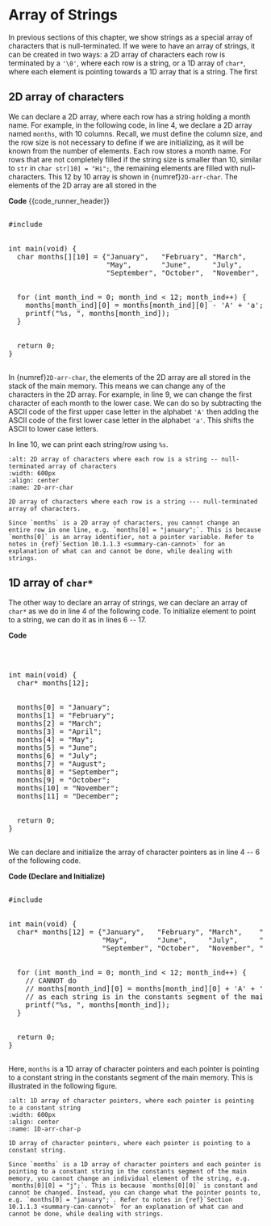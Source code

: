 # Array of Strings

In previous sections of this chapter, we show strings as a special array of characters that is null-terminated. If we were to have an array of strings, it can be created in two ways: a 2D array of characters each row is terminated by a `'\0'`, where each row is a string, or a 1D array of `char*`, where each element is pointing towards a 1D array that is a string. The first

## 2D array of characters

We can declare a 2D array, where each row has a string holding a month name. For example, in the following code, in line 4, we declare a 2D array named `months`, with $10$ columns. Recall, we must define the column size, and the row size is not necessary to define if we are initializing, as it will be known from the number of elements. Each row stores a month name. For rows that are not completely filled if the string size is smaller than 10, similar to `str` in `char str[10] = "Hi";`, the remaining elements are filled with null-characters. This $12$ by $10$ array is shown in {numref}`2D-arr-char`. The elements of the 2D array are all stored in the 

**Code**
{{code_runner_header}}
<pre class="code-runner-wrapper">
<code-runner language="c" highlight-lines="4 5 6 9 10"
output="january, february, march, april, may, june, july, august, september, october, november, december,">
#include <stdio.h>
<br>
int main(void) {
  char months[][10] = {"January",   "February", "March",    "April",
                       "May",       "June",     "July",     "August",
                       "September", "October",  "November", "December"};
  <br>
  for (int month_ind = 0; month_ind < 12; month_ind++) {
    months[month_ind][0] = months[month_ind][0] - 'A' + 'a';
    printf("%s, ", months[month_ind]);
  }
  <br>
  return 0;
}
</code-runner>
</pre>

In {numref}`2D-arr-char`, the elements of the 2D array are all stored in the stack of the main memory. This means we can change any of the characters in the 2D array. For example, in line $9$, we can change the first character of each month to the lower case. We can do so by subtracting the ASCII code of the first upper case letter in the alphabet `'A'` then adding the ASCII code of the first lower case letter in the alphabet `'a'`. This shifts the ASCII to lower case letters.

In line $10$, we can print each string/row using `%s`.

```{figure} ./images/2D-arr-char.png
:alt: 2D array of characters where each row is a string -- null-terminated array of characters 
:width: 600px
:align: center
:name: 2D-arr-char

2D array of characters where each row is a string --- null-terminated array of characters.
```

```{note}
Since `months` is a 2D array of characters, you cannot change an entire row in one line, e.g. `months[0] = "january";`. This is because `months[0]` is an array identifier, not a pointer variable. Refer to notes in {ref}`Section 10.1.1.3 <summary-can-cannot>` for an explanation of what can and cannot be done, while dealing with strings.
```

## 1D array of `char*`

The other way to declare an array of strings, we can declare an array of `char*` as we do in line $4$ of the following code. To initialize element to point to a string, we can do it as in lines $6$ -- $17$. 

**Code**
<pre class="code-runner-wrapper">
<code-runner language="c" highlight-lines="4 6 7 8 9 10 11 12 13 14 15 16 17"
#include <stdio.h>
<br>
int main(void) {
  char* months[12];
  <br>
  months[0] = "January";
  months[1] = "February";
  months[2] = "March";
  months[3] = "April";
  months[4] = "May";
  months[5] = "June";
  months[6] = "July";
  months[7] = "August";
  months[8] = "September";
  months[9] = "October";
  months[10] = "November";
  months[11] = "December";
  <br>
  return 0;
}
</code-runner>
</pre>

We can declare and initialize the array of character pointers as in line $4$ -- $6$ of the following code. 

**Code (Declare and Initialize)**
<pre class="code-runner-wrapper">
<code-runner language="c" highlight-lines="4 5 6">
#include <stdio.h>
<br>
int main(void) {
  char* months[12] = {"January",   "February", "March",    "April",
                      "May",       "June",     "July",     "August",
                      "September", "October",  "November", "December"};
  <br>
  for (int month_ind = 0; month_ind < 12; month_ind++) {
    // CANNOT do
    // months[month_ind][0] = months[month_ind][0] + 'A' + 'a';
    // as each string is in the constants segment of the main memory
    printf("%s, ", months[month_ind]);
  }
  <br>
  return 0;
}
</code-runner>
</pre>


Here, `months` is a 1D array of character pointers and each pointer is pointing to a constant string in the constants segment of the main memory. This is illustrated in the following figure.

```{figure} ./images/1D-arr-char-p.png
:alt: 1D array of character pointers, where each pointer is pointing to a constant string
:width: 600px
:align: center
:name: 1D-arr-char-p

1D array of character pointers, where each pointer is pointing to a constant string.
```

```{note}
Since `months` is a 1D array of character pointers and each pointer is pointing to a constant string in the constants segment of the main memory, you cannot change an individual element of the string, e.g. `months[0][0] = "j";`. This is because `months[0][0]` is constant and cannot be changed. Instead, you can change what the pointer points to, e.g. `months[0] = "january";`. Refer to notes in {ref}`Section 10.1.1.3 <summary-can-cannot>` for an explanation of what can and cannot be done, while dealing with strings.
```
